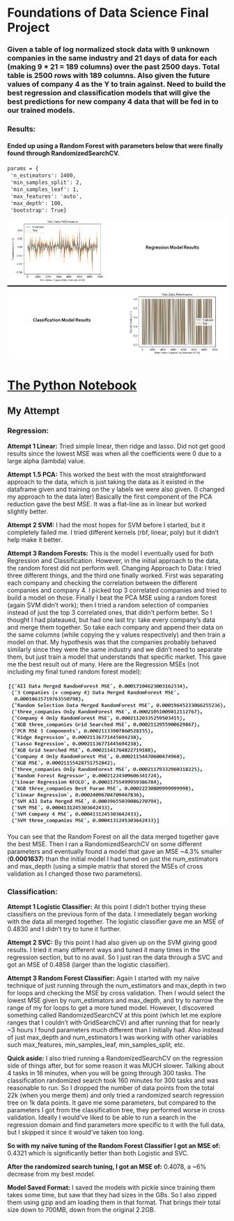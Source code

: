 # Foundations of Data Science Final Project

### Given a table of log normalized stock data with 9 unknown companies in the same industry and 21 days of data for each (making 9 * 21 = 189 columns) over the past 2500 days. Total table is 2500 rows with 189 columns. Also given the future values of company 4 as the Y to train against. Need to build the best regression and classification models that will give the best predictions for new company 4 data that will be fed in to our trained models. 

### Results: 
#### Ended up using a Random Forest with parameters below that were finally found through RandomizedSearchCV.

    params = {
     'n_estimators': 1400,
     'min_samples_split': 2,
     'min_samples_leaf': 1,
     'max_features': 'auto',
     'max_depth': 100,
     'bootstrap': True}
     
![Model Performances](https://github.com/kah-ve/FoundationsDataSCIProject/blob/master/ModelResults.png)

# [The Python Notebook](https://github.com/kah-ve/FoundationsDataSCIProject/blob/master/Cam_Abdurrahman.ipynb)

## My Attempt

### Regression:

**Attempt 1 Linear:** Tried simple linear, then ridge and lasso. Did not get good results since the lowest MSE was when all the coefficients were 0 due to a large alpha (lambda) value.

**Attempt 1.5 PCA:** This worked the best with the most straightforward approach to the data, which is just taking the data as it existed in the dataframe given and training on the y labels we were also given. (I changed my approach to the data later) Basically the first component of the PCA reduction gave the best MSE. It was a flat-line as in linear but worked slightly better.

**Attempt 2 SVM:** I had the most hopes for SVM before I started, but it completely failed me. I tried different kernels (rbf, linear, poly) but it didn’t help make it better.

**Attempt 3 Random Forests:** This is the model I eventually used for both Regression and Classification. However, in the initial approach to the data, the random forest did not perform well. Changing Approach to Data: I tried three different things, and the third one finally worked. First was separating each company and checking the correlation between the different companies and company 4. I picked top 3 correlated companies and tried to build a model on those. Finally I beat the PCA MSE using a random forest (again SVM didn’t work); then I tried a random selection of companies instead of just the top 3 correlated ones, that didn’t perform better. So I thought I had plateaued, but had one last try: take every company’s data and merge them together. So take each company and append their data on the same columns (while copying the y values respectively) and then train a model on that. My hypothesis was that the companies probably behaved similarly since they were the same industry and we didn’t need to separate them, but just train a model that understands that specific market. This gave me the best result out of many. Here are the Regression MSEs (not including my final tuned random forest model):

![MSE_Results](https://github.com/kah-ve/FoundationsDataSCIProject/blob/master/MSE_results.png)

You can see that the Random Forest on all the data merged together gave the best MSE. Then I ran a RandomizedSearchCV on some different parameters and eventually found a model that gave an MSE ~4.3% smaller (**0.0001637**) than the initial model I had tuned on just the num_estimators and max_depth (using a simple matrix that stored the MSEs of cross validation as I changed those two parameters).

### Classification:

**Attempt 1 Logistic Classifier:** At this point I didn’t bother trying these classifiers on the previous form of the data. I immediately began working with the data all merged together. The logistic classifier gave me an MSE of 0.4830 and I didn’t try to tune it further.

**Attempt 2 SVC:** By this point I had also given up on the SVM giving good results. I tried it many different ways and tuned it many times in the regression section, but to no avail. So I just ran the data through a SVC and got an MSE of 0.4858 (larger than the logistic classifier).

**Attempt 3 Random Forest Classifier:** Again I started with my naïve technique of just running through the num_estimators and max_depth in two for loops and checking the MSE by cross validation. Then I would select the lowest MSE given by num_estimators and max_depth, and try to narrow the range of my for loops to get a more tuned model. However, I discovered something called RandomizedSearchCV at this point (which let me explore ranges that I couldn’t with GridSearchCV) and after running that for nearly ~3 hours I found parameters much different than I initially had. Also instead of just max_depth and num_estimators I was working with other variables such max_features, min_samples_leaf, min_samples_split, etc.

**Quick aside:** I also tried running a RandomizedSearchCV on the regression side of things after, but for some reason it was MUCH slower. Talking about 4 tasks in 16 minutes, when you will be going through 300 tasks. The classification randomized search took 160 minutes for 300 tasks and was reasonable to run. So I dropped the number of data points from the total 22k (when you merge them) and only tried a randomized search regression tree on 1k data points. It gave me some parameters, but compared to the parameters I got from the classification tree, they performed worse in cross validation. Ideally I would’ve liked to be able to run a search in the regression domain and find parameters more specific to it with the full data, but I skipped it since it would’ve taken too long.

**So with my naïve tuning of the Random Forest Classifier I got an MSE of:** 0.4321 which is significantly better than both Logistic and SVC.

**After the randomized search tuning, I got an MSE of:** 0.4078, a ~6% decrease from my best model. 

**Model Saved Format:** I saved the models with pickle since training them takes some time, but saw that they had sizes in the GBs. So I also zipped them using gzip and am loading them in that format. That brings their total size down to 700MB, down from the original 2.2GB.






